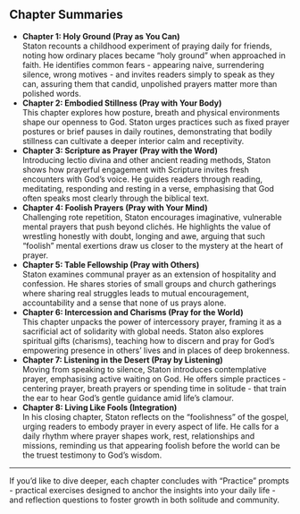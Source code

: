 ## Chapter Summaries

-   **Chapter 1: Holy Ground (Pray as You Can)**  
     Staton recounts a childhood experiment of praying daily for friends, noting how ordinary places became “holy ground” when approached in faith. He identifies common fears - appearing naive, surrendering silence, wrong motives - and invites readers simply to speak as they can, assuring them that candid, unpolished prayers matter more than polished words.
-   **Chapter 2: Embodied Stillness (Pray with Your Body)**  
     This chapter explores how posture, breath and physical environments shape our openness to God. Staton urges practices such as fixed prayer postures or brief pauses in daily routines, demonstrating that bodily stillness can cultivate a deeper interior calm and receptivity.
-   **Chapter 3: Scripture as Prayer (Pray with the Word)**  
     Introducing lectio divina and other ancient reading methods, Staton shows how prayerful engagement with Scripture invites fresh encounters with God’s voice. He guides readers through reading, meditating, responding and resting in a verse, emphasising that God often speaks most clearly through the biblical text.
-   **Chapter 4: Foolish Prayers (Pray with Your Mind)**  
     Challenging rote repetition, Staton encourages imaginative, vulnerable mental prayers that push beyond clichés. He highlights the value of wrestling honestly with doubt, longing and awe, arguing that such “foolish” mental exertions draw us closer to the mystery at the heart of prayer.
-   **Chapter 5: Table Fellowship (Pray with Others)**  
     Staton examines communal prayer as an extension of hospitality and confession. He shares stories of small groups and church gatherings where sharing real struggles leads to mutual encouragement, accountability and a sense that none of us prays alone.
-   **Chapter 6: Intercession and Charisms (Pray for the World)**  
     This chapter unpacks the power of intercessory prayer, framing it as a sacrificial act of solidarity with global needs. Staton also explores spiritual gifts (charisms), teaching how to discern and pray for God’s empowering presence in others’ lives and in places of deep brokenness.
-   **Chapter 7: Listening in the Desert (Pray by Listening)**  
     Moving from speaking to silence, Staton introduces contemplative prayer, emphasising active waiting on God. He offers simple practices - centering prayer, breath prayers or spending time in solitude - that train the ear to hear God’s gentle guidance amid life’s clamour.
-   **Chapter 8: Living Like Fools (Integration)**  
     In his closing chapter, Staton reflects on the “foolishness” of the gospel, urging readers to embody prayer in every aspect of life. He calls for a daily rhythm where prayer shapes work, rest, relationships and missions, reminding us that appearing foolish before the world can be the truest testimony to God’s wisdom.

---

If you’d like to dive deeper, each chapter concludes with “Practice” prompts - practical exercises designed to anchor the insights into your daily life - and reflection questions to foster growth in both solitude and community.
